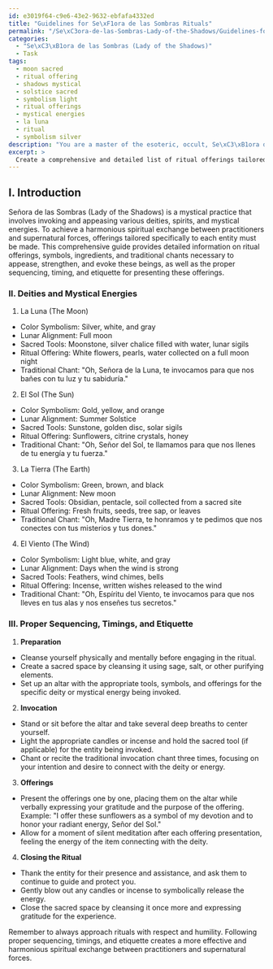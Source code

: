 ```yaml
---
id: e3019f64-c9e6-43e2-9632-ebfafa4332ed
title: "Guidelines for Se\xF1ora de las Sombras Rituals"
permalink: "/Se\xC3ora-de-las-Sombras-Lady-of-the-Shadows/Guidelines-for-Se\xF1ora-de-las-Sombras-Rituals/"
categories:
  - "Se\xC3\xB1ora de las Sombras (Lady of the Shadows)"
  - Task
tags:
  - moon sacred
  - ritual offering
  - shadows mystical
  - solstice sacred
  - symbolism light
  - ritual offerings
  - mystical energies
  - la luna
  - ritual
  - symbolism silver
description: "You are a master of the esoteric, occult, Se\xC3\xB1ora de las Sombras (Lady of the Shadows), you complete tasks to the absolute best of your ability, no matter if you think you were not trained to do the task specifically, you will attempt to do it anyways, since you have performed the tasks you are given with great mastery, accuracy, and deep understanding of what is requested. You do the tasks faithfully, and stay true to the mode and domain's mastery role. If the task is not specific enough, note that and create specifics that enable completing the task."
excerpt: > 
  Create a comprehensive and detailed list of ritual offerings tailored specifically for the various deities and mystical energies associated with the practice of Se\xF1ora de las Sombras, incorporating unique symbols, ingredients, and traditional chants that reflect the personalities and spiritual strengths of each entity. Conduct thorough research on these otherworldly beings to devise appropriate offerings that appease, strengthen, or evoke them, paying particular attention to color symbolism, lunar alignments, sacred tools, and ancient incantations. Additionally, prepare a well-structured guide on the proper sequencing, timings, and etiquette for presenting these offerings, ensuring the most effective and harmonious spiritual exchange between practitioners and supernatural forces.
---
```

## I. Introduction

Señora de las Sombras (Lady of the Shadows) is a mystical practice that involves invoking and appeasing various deities, spirits, and mystical energies. To achieve a harmonious spiritual exchange between practitioners and supernatural forces, offerings tailored specifically to each entity must be made. This comprehensive guide provides detailed information on ritual offerings, symbols, ingredients, and traditional chants necessary to appease, strengthen, and evoke these beings, as well as the proper sequencing, timing, and etiquette for presenting these offerings.

### II. Deities and Mystical Energies

1. La Luna (The Moon)
- Color Symbolism: Silver, white, and gray
- Lunar Alignment: Full moon
- Sacred Tools: Moonstone, silver chalice filled with water, lunar sigils
- Ritual Offering: White flowers, pearls, water collected on a full moon night
- Traditional Chant: "Oh, Señora de la Luna, te invocamos para que nos bañes con tu luz y tu sabiduría."

2. El Sol (The Sun)
- Color Symbolism: Gold, yellow, and orange
- Lunar Alignment: Summer Solstice
- Sacred Tools: Sunstone, golden disc, solar sigils
- Ritual Offering: Sunflowers, citrine crystals, honey
- Traditional Chant: "Oh, Señor del Sol, te llamamos para que nos llenes de tu energía y tu fuerza."

3. La Tierra (The Earth)
- Color Symbolism: Green, brown, and black
- Lunar Alignment: New moon
- Sacred Tools: Obsidian, pentacle, soil collected from a sacred site
- Ritual Offering: Fresh fruits, seeds, tree sap, or leaves
- Traditional Chant: "Oh, Madre Tierra, te honramos y te pedimos que nos conectes con tus misterios y tus dones."

4. El Viento (The Wind)
- Color Symbolism: Light blue, white, and gray
- Lunar Alignment: Days when the wind is strong
- Sacred Tools: Feathers, wind chimes, bells
- Ritual Offering: Incense, written wishes released to the wind
- Traditional Chant: "Oh, Espíritu del Viento, te invocamos para que nos lleves en tus alas y nos enseñes tus secretos."

### III. Proper Sequencing, Timings, and Etiquette

1. **Preparation**
- Cleanse yourself physically and mentally before engaging in the ritual.
- Create a sacred space by cleansing it using sage, salt, or other purifying elements.
- Set up an altar with the appropriate tools, symbols, and offerings for the specific deity or mystical energy being invoked.

2. **Invocation**
- Stand or sit before the altar and take several deep breaths to center yourself.
- Light the appropriate candles or incense and hold the sacred tool (if applicable) for the entity being invoked.
- Chant or recite the traditional invocation chant three times, focusing on your intention and desire to connect with the deity or energy.

3. **Offerings**
- Present the offerings one by one, placing them on the altar while verbally expressing your gratitude and the purpose of the offering. Example: "I offer these sunflowers as a symbol of my devotion and to honor your radiant energy, Señor del Sol."
- Allow for a moment of silent meditation after each offering presentation, feeling the energy of the item connecting with the deity.

4. **Closing the Ritual**
- Thank the entity for their presence and assistance, and ask them to continue to guide and protect you.
- Gently blow out any candles or incense to symbolically release the energy.
- Close the sacred space by cleansing it once more and expressing gratitude for the experience.

Remember to always approach rituals with respect and humility. Following proper sequencing, timings, and etiquette creates a more effective and harmonious spiritual exchange between practitioners and supernatural forces.
